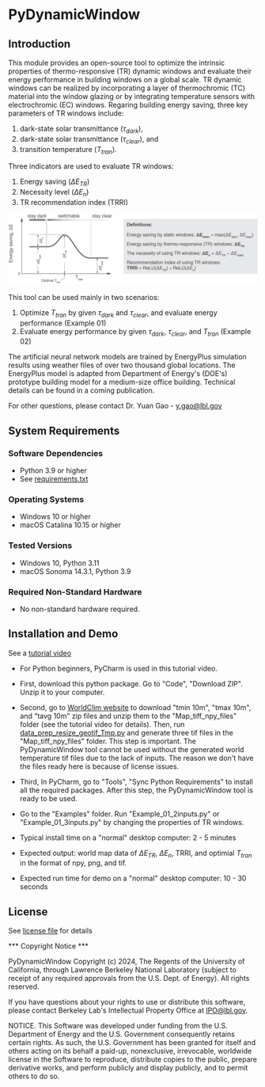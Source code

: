 # PyDynamicWindow

## Introduction
This module provides an open-source tool to optimize the intrinsic properties of thermo-responsive (TR) dynamic windows and evaluate their energy performance in building windows on a global scale. TR dynamic windows can be realized by incorporating a layer of thermochromic (TC) material into the window glazing or by integrating temperature sensors with electrochromic (EC) windows. Regaring building energy saving, three key parameters of TR windows include:
1. dark-state solar transmittance ($\tau_{dark}$), 
2. dark-state solar transmittance ($\tau_{clear}$), and 
3. transition temperature ($T_{tran}$).

Three indicators are used to evaluate TR windows:
1. Energy saving ($\Delta E_{TR}$)
2. Necessity level ($\Delta E_{n}$)
3. TR recommendation index (TRRI)

![Definitions of indicators for TR windows](images/Figure_definitions.png)

This tool can be used mainly in two scenarios:
1. Optimize $T_{tran}$ by given $\tau_{dark}$ and $\tau_{clear}$, and evaluate energy performance (Example 01)
2. Evaluate energy performance by given $\tau_{dark}$, $\tau_{clear}$, and $T_{tran}$ (Example 02)

The artificial neural network models are trained by EnergyPlus simulation results using weather files of over two thousand global locations. The EnergyPlus model is adapted from Department of Energy's (DOE's) prototype building model for a medium-size office building. Technical details can be found in a coming publication.

For other questions, please contact Dr. Yuan Gao - y.gao@lbl.gov

## System Requirements
### Software Dependencies
* Python 3.9 or higher
* See [requirements.txt](https://github.com/LBNL-ETA/PyDynamicWindow/blob/main/requirements.txt)

### Operating Systems
* Windows 10 or higher
* macOS Catalina 10.15 or higher

### Tested Versions
* Windows 10, Python 3.11
* macOS Sonoma 14.3.1, Python 3.9

### Required Non-Standard Hardware
* No non-standard hardware required.

## Installation and Demo
See a [tutorial video](https://drive.google.com/file/d/15SkSaynakWd4mJWn6N0924oiRJLTbo21/view?usp=drive_link)
* For Python beginners, PyCharm is used in this tutorial video.
* First, download this python package. Go to "Code", "Download ZIP". Unzip it to your computer.
* Second, go to [WorldClim website](https://www.worldclim.org/data/worldclim21.html) to download "tmin 10m", "tmax 10m", and "tavg 10m" zip files and unzip them to the "Map_tiff_npy_files" folder (see the tutorial video for details). Then, run [data_prep_resize_geotif_Tmp.py](https://github.com/LBNL-ETA/PyDynamicWindow/blob/main/data_prep_resize_geotif_Tmp.py) and generate three tif files in the "Map_tiff_npy_files" folder. This step is important. The PyDynamicWindow tool cannot be used without the generated world temperature tif files due to the lack of inputs. The reason we don't have the files ready here is because of license issues.
* Third, In PyCharm, go to "Tools", "Sync Python Requirements" to install all the required packages. After this step, the PyDynamicWindow tool is ready to be used.
* Go to the "Examples" folder. Run "Example_01_2inputs.py" or "Example_01_3inputs.py" by changing the properties of TR windows.

* Typical install time on a "normal" desktop computer: 2 - 5 minutes
* Expected output: world map data of $\Delta E_{TR}$, $\Delta E_{n}$, TRRI, and optimial $T_{tran}$ in the format of npy, png, and tif.
* Expected run time for demo on a "normal" desktop computer: 10 - 30 seconds

## License
See [license file](https://github.com/LBNL-ETA/PyDynamicWindow/blob/main/license.txt) for details

*** Copyright Notice ***

PyDynamicWindow Copyright (c) 2024, The Regents of the University of California, through Lawrence Berkeley National Laboratory (subject to receipt of any required approvals from the U.S. Dept. of Energy). All rights reserved.

If you have questions about your rights to use or distribute this software, please contact Berkeley Lab's Intellectual Property Office at IPO@lbl.gov.

NOTICE.  This Software was developed under funding from the U.S. Department of Energy and the U.S. Government consequently retains certain rights.  As such, the U.S. Government has been granted for itself and others acting on its behalf a paid-up, nonexclusive, irrevocable, worldwide license in the Software to reproduce, distribute copies to the public, prepare derivative works, and perform publicly and display publicly, and to permit others to do so.
